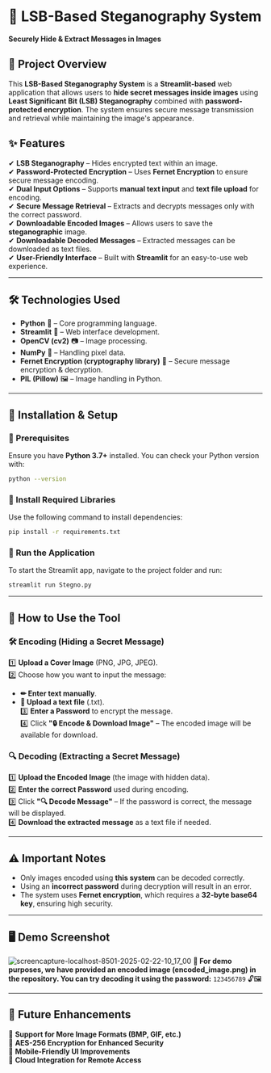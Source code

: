 # 🔐 LSB-Based Steganography System  
**Securely Hide & Extract Messages in Images**  

## 📌 Project Overview  
This **LSB-Based Steganography System** is a **Streamlit-based** web application that allows users to **hide secret messages inside images** using **Least Significant Bit (LSB) Steganography** combined with **password-protected encryption**. The system ensures secure message transmission and retrieval while maintaining the image's appearance.  

## ✨ Features  
✔ **LSB Steganography** – Hides encrypted text within an image.  
✔ **Password-Protected Encryption** – Uses **Fernet Encryption** to ensure secure message encoding.  
✔ **Dual Input Options** – Supports **manual text input** and **text file upload** for encoding.  
✔ **Secure Message Retrieval** – Extracts and decrypts messages only with the correct password.  
✔ **Downloadable Encoded Images** – Allows users to save the **steganographic** image.  
✔ **Downloadable Decoded Messages** – Extracted messages can be downloaded as text files.  
✔ **User-Friendly Interface** – Built with **Streamlit** for an easy-to-use web experience.  

---

## 🛠 Technologies Used  
- **Python** 🐍 – Core programming language.  
- **Streamlit** 🎨 – Web interface development.  
- **OpenCV (cv2)** 📷 – Image processing.  
- **NumPy** 🔢 – Handling pixel data.  
- **Fernet Encryption (cryptography library)** 🔐 – Secure message encryption & decryption.  
- **PIL (Pillow)** 🖼️ – Image handling in Python.  

---

## 🚀 Installation & Setup  

### 🔹 Prerequisites  
Ensure you have **Python 3.7+** installed. You can check your Python version with:  
```bash
python --version
```

### 🔹 Install Required Libraries  
Use the following command to install dependencies:  
```bash
pip install -r requirements.txt
```

### 🔹 Run the Application  
To start the Streamlit app, navigate to the project folder and run:  
```bash
streamlit run Stegno.py
```

---

## 📜 How to Use the Tool  

### **🛠 Encoding (Hiding a Secret Message)**
1️⃣ **Upload a Cover Image** (PNG, JPG, JPEG).  
2️⃣ Choose how you want to input the message:  
   - **✏ Enter text manually**.  
   - **📄 Upload a text file** (.txt).  
3️⃣ **Enter a Password** to encrypt the message.  
4️⃣ Click **"🔒 Encode & Download Image"** – The encoded image will be available for download.  

### **🔍 Decoding (Extracting a Secret Message)**
1️⃣ **Upload the Encoded Image** (the image with hidden data).  
2️⃣ **Enter the correct Password** used during encoding.  
3️⃣ Click **"🔍 Decode Message"** – If the password is correct, the message will be displayed.  
4️⃣ **Download the extracted message** as a text file if needed.  

---

## ⚠️ Important Notes  
- Only images encoded using **this system** can be decoded correctly.  
- Using an **incorrect password** during decryption will result in an error.  
- The system uses **Fernet encryption**, which requires a **32-byte base64 key**, ensuring high security.  

---

## 🖥️ Demo Screenshot  
![screencapture-localhost-8501-2025-02-22-10_17_00](https://github.com/user-attachments/assets/b35fd4ea-54fa-4438-b50f-9b76b5b0b07e)
**🔹 For demo purposes, we have provided an encoded image (encoded_image.png) in the repository. You can try decoding it using the password:** `123456789` 🔓🖼️  



---

## 📌 Future Enhancements  
🚀 **Support for More Image Formats (BMP, GIF, etc.)**  
🔐 **AES-256 Encryption for Enhanced Security**  
📱 **Mobile-Friendly UI Improvements**  
📡 **Cloud Integration for Remote Access**  
